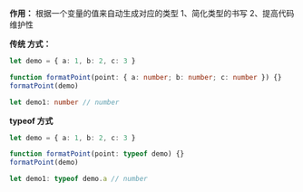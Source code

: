 **作用：** 根据一个变量的值来自动生成对应的类型
  1、简化类型的书写
  2、提高代码维护性

**传统 方式：**
```ts
let demo = { a: 1, b: 2, c: 3 }

function formatPoint(point: { a: number; b: number; c: number }) {}
formatPoint(demo)

let demo1: number // number
```

**typeof 方式**
```ts
let demo = { a: 1, b: 2, c: 3 }

function formatPoint(point: typeof demo) {}
formatPoint(demo)

let demo1: typeof demo.a // number
```